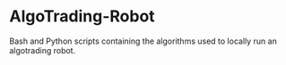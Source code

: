 # AlgoTrading-Robot
Bash and Python scripts containing the algorithms used to locally run an algotrading robot.
